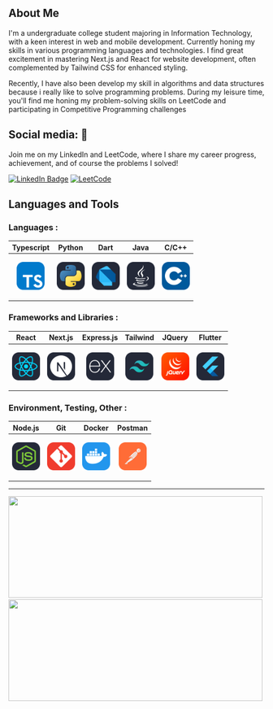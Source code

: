 ## About Me
I'm a undergraduate college student majoring in Information Technology, with a keen interest in web and mobile development. Currently honing my skills in various programming languages and technologies. I find great excitement in mastering Next.js and React for website development, often complemented by Tailwind CSS for enhanced styling.

Recently, I have also been develop my skill in algorithms and data structures because i really like to solve programming problems. During my leisure time, you'll find me honing my problem-solving skills on LeetCode and participating in Competitive Programming challenges


## Social media: 📸 
Join me on my LinkedIn and LeetCode, where I share my career progress, achievement, and of course the problems I solved!

[![LinkedIn Badge](https://camo.githubusercontent.com/591c02e8ff595d43e0b35b1b29aed639a7154b959cd8f8c854b9e176d885b094/68747470733a2f2f696d672e736869656c64732e696f2f62616467652f4c696e6b6564496e2d3030373742353f7374796c653d666f722d7468652d6261646765266c6f676f3d6c696e6b6564696e266c6f676f436f6c6f723d7768697465)](https://www.linkedin.com/in/i-nengah-danarsa-suniadevta/) [![LeetCode](https://img.shields.io/badge/LeetCode-000000?style=for-the-badge&logo=LeetCode&logoColor=#d16c06)](https://leetcode.com/u/Devtaaa/)


## Languages and Tools

### Languages :
| Typescript | Python | Dart | Java | C/C++ |
|------------|--------|------|------|----------|
| <p align="center"><img src="https://raw.githubusercontent.com/tandpfun/skill-icons/65dea6c4eaca7da319e552c09f4cf5a9a8dab2c8/icons/TypeScript.svg" width="55" height="55"/></p> | <p align="center"><img src="https://raw.githubusercontent.com/tandpfun/skill-icons/65dea6c4eaca7da319e552c09f4cf5a9a8dab2c8/icons/Python-Dark.svg" width="55" height="55"/></p> | <p align="center"><img src="https://raw.githubusercontent.com/tandpfun/skill-icons/65dea6c4eaca7da319e552c09f4cf5a9a8dab2c8/icons/Dart-Dark.svg" width="55" height="55"/></p> | <p align="center"><img src="https://raw.githubusercontent.com/tandpfun/skill-icons/65dea6c4eaca7da319e552c09f4cf5a9a8dab2c8/icons/Java-Dark.svg" width="55" height="55"/></p> | <p align="center"><img src="https://raw.githubusercontent.com/tandpfun/skill-icons/65dea6c4eaca7da319e552c09f4cf5a9a8dab2c8/icons/CPP.svg" width="55" height="55"/></p> |


### Frameworks and Libraries :
| React | Next.js | Express.js | Tailwind | JQuery | Flutter |
|-------|---------|------------|-------------|--------|------|
|<p align="center"><img src="https://raw.githubusercontent.com/tandpfun/skill-icons/65dea6c4eaca7da319e552c09f4cf5a9a8dab2c8/icons/React-Dark.svg" width="55" height="55"/></p>| <p align="center"><img src="https://raw.githubusercontent.com/tandpfun/skill-icons/65dea6c4eaca7da319e552c09f4cf5a9a8dab2c8/icons/NextJS-Dark.svg" width="55" height="55"/></p> | <p align="center"><img src="https://raw.githubusercontent.com/tandpfun/skill-icons/65dea6c4eaca7da319e552c09f4cf5a9a8dab2c8/icons/ExpressJS-Dark.svg" width="55" height="55"/></p> | <p align="center"><img src="https://raw.githubusercontent.com/tandpfun/skill-icons/65dea6c4eaca7da319e552c09f4cf5a9a8dab2c8/icons/TailwindCSS-Dark.svg" width="55" height="55"/></p> | <p align="center"><img src="https://raw.githubusercontent.com/tandpfun/skill-icons/65dea6c4eaca7da319e552c09f4cf5a9a8dab2c8/icons/JQuery.svg" width="55" height="55"/></p> | <p align="center"><img src="https://raw.githubusercontent.com/tandpfun/skill-icons/65dea6c4eaca7da319e552c09f4cf5a9a8dab2c8/icons/Flutter-Dark.svg" width="55" height="55"/></p> | 

### Environment, Testing, Other :
| Node.js | Git | Docker | Postman |
|---------|---- |--------|---------|
|<p align="center"><img src="https://raw.githubusercontent.com/tandpfun/skill-icons/65dea6c4eaca7da319e552c09f4cf5a9a8dab2c8/icons/NodeJS-Dark.svg" width="55" height="55"/></p>| <p align="center"><img src="https://raw.githubusercontent.com/tandpfun/skill-icons/65dea6c4eaca7da319e552c09f4cf5a9a8dab2c8/icons/Git.svg" width="55" height="55"/></p> | <p align="center"><img src="https://raw.githubusercontent.com/tandpfun/skill-icons/65dea6c4eaca7da319e552c09f4cf5a9a8dab2c8/icons/Docker.svg" width="55" height="55"/></p> | <p align="center"><img src="https://raw.githubusercontent.com/tandpfun/skill-icons/65dea6c4eaca7da319e552c09f4cf5a9a8dab2c8/icons/Postman.svg" width="55" height="55"/></p>|

---
<p align="left">
    <img width="500" height="200" src="https://camo.githubusercontent.com/7d772b93bb8c42a065c365f1317f37d493437380d894f659ced70e491c59f8c6/68747470733a2f2f6769746875622d726561646d652d73747265616b2d73746174732e6865726f6b756170702e636f6d2f3f757365723d646576746164616e6172736126">
  <img width="500" height="200" src="https://camo.githubusercontent.com/e553441d44f56ee6d14801e1fbd3a2f947c318cc3974aec21af0f92d5e16db8d/68747470733a2f2f6769746875622d726561646d652d73746174732e76657263656c2e6170702f6170692f746f702d6c616e67733f757365726e616d653d646576746164616e617273612673686f775f69636f6e733d74727565266c6f63616c653d656e266c61796f75743d636f6d70616374">
</p>


